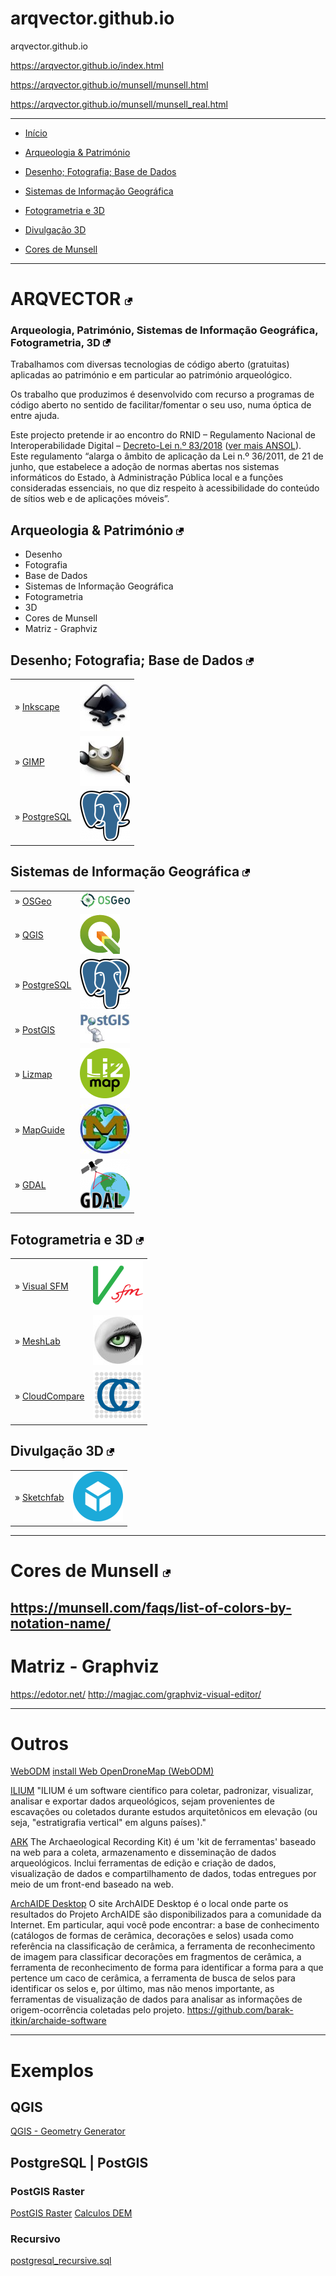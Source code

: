 # arqvector.github.io

arqvector.github.io

https://arqvector.github.io/index.html

https://arqvector.github.io/munsell/munsell.html

https://arqvector.github.io/munsell/munsell_real.html

------

* [Início](#arqvector-)

* [Arqueologia & Património](#arqueologiapatrimónio-)

* [Desenho; Fotografia; Base de Dados](#desenho-fotografia-base-de-dados-)

* [Sistemas de Informação Geográfica](#sistemas-de-informação-geográfica-)

* [Fotogrametria e 3D](#fotogrametria-e-3d-)

* [Divulgação 3D](#divulgação-3d-)

* [Cores de Munsell](#cores-de-munsell-)

------

# ARQVECTOR [![](www/css/img/external-link.png)](#arqvectorgithubio)

### Arqueologia, Património, Sistemas de Informação Geográfica, Fotogrametria, 3D [![](www/css/img/external-link.png)](#arqvectorgithubio)

Trabalhamos com diversas tecnologias de código aberto (gratuitas) aplicadas ao património e em particular ao património arqueológico.

Os trabalho que produzimos é desenvolvido com recurso a programas de código aberto no sentido de facilitar/fomentar o seu uso, numa óptica de entre ajuda.

Este projecto pretende ir ao encontro do RNID – Regulamento Nacional de Interoperabilidade Digital – [Decreto-Lei n.º 83/2018](https://dre.pt/application/conteudo/116734769) ([ver mais ANSOL](https://ansol.org/normasabertas/rnid)).  
Este regulamento “alarga o âmbito de aplicação da Lei n.º 36/2011, de 21 de junho, que estabelece a adoção de normas abertas nos sistemas informáticos do Estado, à Administração Pública local e a funções consideradas essenciais, no que diz respeito à acessibilidade do conteúdo de sítios web e de aplicações móveis”.


## Arqueologia & Património [![](www/css/img/external-link.png)](#arqvectorgithubio)

- Desenho
- Fotografia
- Base de Dados
- Sistemas de Informação Geográfica
- Fotogrametria
- 3D
- Cores de Munsell
- Matriz - Graphviz


## Desenho; Fotografia; Base de Dados [![](www/css/img/external-link.png)](#arqvectorgithubio)

|                                             |                                                                            |
| ------------------------------------------- | -------------------------------------------------------------------------- |
| » [Inkscape](https://inkscape.org/pt/)      | [![](www/imagens/logos/inkscape-80x80.jpg)](https://inkscape.org/pt/)      |
| » [GIMP](https://www.gimp.org/)             | [![](www/imagens/logos/gimp-80x80.jpg)](https://www.gimp.org/)             |
| » [PostgreSQL](https://www.postgresql.org/) | [![](www/imagens/logos/postgresql-80x80.png)](https://www.postgresql.org/) |


## Sistemas de Informação Geográfica [![](www/css/img/external-link.png)](#arqvectorgithubio)

|                                             |                                                                            |
| ------------------------------------------- | -------------------------------------------------------------------------- |
| » [OSGeo](https://www.osgeo.org/)           | [![](www/imagens/logos/osgeo.png)](https://www.osgeo.org/)                 |
| » [QGIS](https://qgis.org/)                 | [![](www/imagens/logos/logo-1.png)](https://qgis.org/)                     |
| » [PostgreSQL](https://www.postgresql.org/) | [![](www/imagens/logos/postgresql-80x80.png)](https://www.postgresql.org/) |
| » [PostGIS](https://postgis.net/)           | [![](www/imagens/logos/postgis.jpg)](https://postgis.net/)                 |
| » [Lizmap](https://www.lizmap.com/)         | [![](www/imagens/logos/lizmap-80x80.png)](https://www.lizmap.com/)         |
| » [MapGuide](https://mapguide.osgeo.org/)   | [![](www/imagens/logos/mapguide-80x80.jpg)](https://mapguide.osgeo.org/)   |
| » [GDAL](https://gdal.org/)                 | [![](www/imagens/logos/gdal-80x80.png)](https://gdal.org/)                 |


## Fotogrametria e 3D [![](www/css/img/external-link.png)](#arqvectorgithubio)

|                                                |                                                                           |
| ---------------------------------------------- | ------------------------------------------------------------------------- |
| » [Visual SFM](http://ccwu.me/vsfm/)           | [![](www/imagens/logos/visualsfm_151697-80x80.png)](http://ccwu.me/vsfm/) |
| » [MeshLab](http://www.meshlab.net/)           | [![](www/imagens/logos/meslab-80x80.jpg)](http://www.meshlab.net/)        |
| » [CloudCompare](https://www.danielgm.net/cc/) | [![](www/imagens/logos/cc-80x80.png)](https://www.danielgm.net/cc/)       |


## Divulgação 3D [![](www/css/img/external-link.png)](#arqvectorgithubio)

|                                                |                                                                               |
| ---------------------------------------------- | ----------------------------------------------------------------------------- |
| » [Sketchfab](https://sketchfab.com/arqvector) | [![](www/imagens/logos/sketchfab-80x80.png)](https://sketchfab.com/arqvector) |

----

# Cores de Munsell [![](www/css/img/external-link.png)](#arqvectorgithubio)
https://munsell.com/faqs/list-of-colors-by-notation-name/
----


# Matriz - Graphviz
https://edotor.net/
http://magjac.com/graphviz-visual-editor/

----
# Outros
[WebODM](https://github.com/OpenDroneMap/WebODM)
[install Web OpenDroneMap (WebODM)](https://www.hatarilabs.com/ih-en/how-to-install-web-opendronemap-webodm-in-windows-with-docker)

[ILIUM](http://www.ilium.archaeologica.eu.org/index.html)
"ILIUM é um software científico para coletar, padronizar, visualizar, analisar e exportar dados arqueológicos, sejam provenientes de escavações ou coletados durante estudos arquitetônicos em elevação (ou seja, "estratigrafia vertical" em alguns países)."

[ARK](https://ark.lparchaeology.com/about/ARK)
The Archaeological Recording Kit) é um 'kit de ferramentas' baseado na web para a coleta, armazenamento e disseminação de dados arqueológicos. Inclui ferramentas de edição e criação de dados, visualização de dados e compartilhamento de dados, todas entregues por meio de um front-end baseado na web.


[ArchAIDE Desktop](https://archaide-desktop.inera.it/home)
O site ArchAIDE Desktop é o local onde parte os resultados do Projeto ArchAIDE são disponibilizados para a comunidade da Internet. Em particular, aqui você pode encontrar: a base de conhecimento (catálogos de formas de cerâmica, decorações e selos) usada como referência na classificação de cerâmica, a ferramenta de reconhecimento de imagem para classificar decorações em fragmentos de cerâmica, a ferramenta de reconhecimento de forma para identificar a forma para a que pertence um caco de cerâmica, a ferramenta de busca de selos para identificar os selos e, por último, mas não menos importante, as ferramentas de visualização de dados para analisar as informações de origem-ocorrência coletadas pelo projeto.
https://github.com/barak-itkin/archaide-software

----
# Exemplos
## QGIS
[QGIS - Geometry Generator](https://gitlab.com/GIS-projects/qgis-geometry-generator-examples)

## PostgreSQL | PostGIS
### PostGIS Raster
[PostGIS Raster](https://github.com/lcalisto/workshop-postgis-raster)
[Calculos DEM](http://themagiscian.com/2016/11/28/dem-slope-calculations-bicycle-routing-postgis/)
### Recursivo
[postgresql_recursive.sql](https://gist.github.com/dankrause/76baa0ad73ff19fd39e861600c56a15d)
